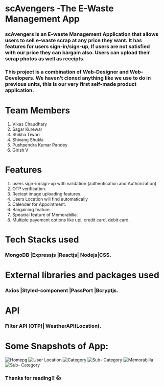 # scAvengers -The E-Waste Management App
### scAvengers is an E-waste Management Application that allows users to sell e-waste scrap at any price they want. It has features for users sign-in/sign-up, If users are not satisfied with our price they can bargain also. Users can upload their scrap photos as well as receipts.
### This project is a combination of Web-Designer and Web-Developers. We haven’t cloned anything like we use to do in previous units, this is our very first self-made product application. 

# Team Members
1. Vikas Chaudhary
2. Sagar Kurewar
3. Shikha Tiwari
4. Shivang Shukla
5. Pushpendra Kumar Pandey
6. Girish V

# Features
1. users sign-in/sign-up with validation (authentication and Authorization).
2. OTP verification.
3. Reciept image uploading features.
4. Users Location will find automatically
5. Calender for Appointment.
6. Bargaining feature.
7. Speacial feature of Memorabilia.
8. Multiple payement options like upi, credit card, debit card.


# Tech Stacks used
### MongoDB |Expressjs |Reactjs| Nodejs|CSS.

# External libraries and packages used
### Axios |Styled-component |PassPort |Bcryptjs.

# API
### Filter API (OTP)| WeatherAPI(Location).

# Some Snapshots of App:

![Homepg](https://miro.medium.com/max/246/1*2_m7xXyAZnKhbPJ74a0-fw.png)  ![User Location](https://miro.medium.com/max/249/1*-LyEYOzepzshcZbJVdF72Q.png)  ![Category](https://miro.medium.com/max/251/1*rTIKsJLUpExvrpPInCnsHg.png)  ![Sub- Category](https://miro.medium.com/max/261/1*iD7KzicUFZk07pwBfSolNw.png)  ![Memorabilia](https://miro.medium.com/max/253/1*NxeV4JzClI8WJPqO7qtzBA.png)  ![Sub- Category](https://miro.medium.com/max/271/1*fWeoyzSMBqBBBCCepv8fcQ.png) 



### Thanks for reading!! 👍
